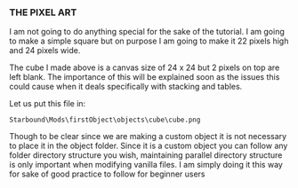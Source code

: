 ### THE PIXEL ART
I am not going to do anything special for the sake of the tutorial. I am going to make a simple square  but on purpose I am going to make it 22 pixels high and 24 pixels wide.  

*<insert image of gradient square>*

The cube I made above is a canvas size of 24 x 24 but 2 pixels on top are left blank. The importance of this will be explained soon as the issues this could cause when it deals specifically with stacking and tables.

Let us put this file in:
```
Starbound\Mods\firstObject\objects\cube\cube.png
```

Though to be clear since we are making a custom object it is not necessary to place it in the object folder. Since it is a custom object you can follow any folder directory structure you wish, maintaining parallel directory structure is only important when modifying vanilla files. I am simply doing it this way for sake of good practice to follow for beginner users

